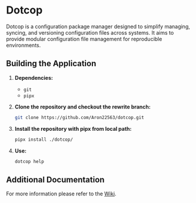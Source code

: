 # Dotcop
Dotcop is a configuration package manager designed to simplify managing, syncing, 
and versioning configuration files across systems. 
It aims to provide modular configuration file management for reproducible environments.


## Building the Application

1. **Dependencies:**
   - `git`
   - `pipx`

1. **Clone the repository and checkout the rewrite branch:**
   ```bash
   git clone https://github.com/Aron22563/dotcop.git
   ```
   
1. **Install the repository with pipx from local path:**
   ```bash
   pipx install ./dotcop/
   ```
   
1. **Use:**
   ```bash
   dotcop help
   ```

## Additional Documentation

For more information please refer to the [Wiki](https://github.com/Aron22563/dotcop/wiki).
